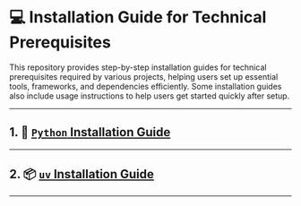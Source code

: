 # 💻 Installation Guide for Technical Prerequisites

This repository provides step-by-step installation guides for technical prerequisites required by various projects, helping users set up essential tools, frameworks, and dependencies efficiently. Some installation guides also include usage instructions to help users get started quickly after setup.

---

## 1. 🐍 [`Python` Installation Guide](./python-installation-guide.md)

---

## 2. 📦 [`uv` Installation Guide](./uv-installation-guide.md)

---
